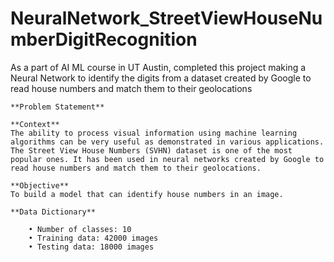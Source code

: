 # NeuralNetwork_StreetViewHouseNumberDigitRecognition
As a part of AI ML course in UT Austin, completed this project making a Neural Network to identify the digits from a dataset created by Google to read house numbers and match them to their geolocations

	
	**Problem Statement**
	
	**Context**
	The ability to process visual information using machine learning algorithms can be very useful as demonstrated in various applications. The Street View House Numbers (SVHN) dataset is one of the most popular ones. It has been used in neural networks created by Google to read house numbers and match them to their geolocations.
	
	**Objective**
	To build a model that can identify house numbers in an image.
	
	**Data Dictionary**
	
		• Number of classes: 10
		• Training data: 42000 images
	    • Testing data: 18000 images
